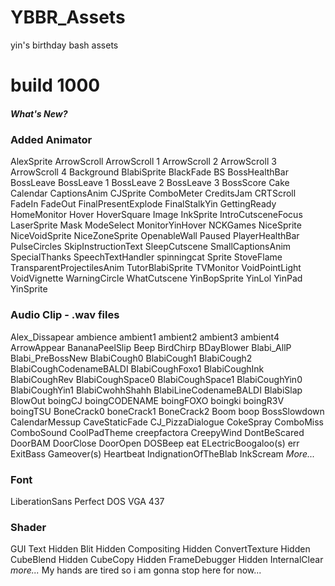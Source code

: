 # YBBR_Assets
yin's birthday bash assets
# build 1000
##### What's New?
### Added Animator
  AlexSprite
  ArrowScroll
  ArrowScroll 1
  ArrowScroll 2
  ArrowScroll 3
  ArrowScroll 4
  Background
  BlabiSprite
  BlackFade
  BS
  BossHealthBar
  BossLeave
  BossLeave 1
  BossLeave 2
  BossLeave 3
  BossScore
  Cake
  Calendar
  CaptionsAnim
  CJSprite
  ComboMeter
  CreditsJam
  CRTScroll
  FadeIn
  FadeOut
  FinalPresentExplode
  FinalStalkYin
  GettingReady
  HomeMonitor
  Hover
  HoverSquare
  Image
  InkSprite
  IntroCutsceneFocus
  LaserSprite
  Mask
  ModeSelect
  MonitorYinHover
  NCKGames
  NiceSprite
  NiceVoidSprite
  NiceZoneSprite
  OpenableWall
  Paused
  PlayerHealthBar
  PulseCircles
  SkipInstructionText
  SleepCutscene
  SmallCaptionsAnim
  SpecialThanks
  SpeechTextHandler
  spinningcat
  Sprite
  StoveFlame
  TransparentProjectilesAnim
  TutorBlabiSprite
  TVMonitor
  VoidPointLight
  VoidVignette
  WarningCircle
  WhatCutscene
  YinBopSprite
  YinLol
  YinPad
  YinSprite
  ### Audio Clip - .wav files
  Alex_Dissapear
  ambience
  ambient1
  ambient2
  ambient3
  ambient4
  ArrowAppear
  BananaPeelSlip
  Beep
  BirdChirp
  BDayBlower
  Blabi_AllP
  Blabi_PreBossNew
  BlabiCough0
  BlabiCough1
  BlabiCough2
  BlabiCoughCodenameBALDI
  BlabiCoughFoxo1
  BlabiCoughInk
  BlabiCoughRev
  BlabiCoughSpace0
  BlabiCoughSpace1
  BlabiCoughYin0
  BlabiCoughYin1
  BlabiCwohhShahh
  BlabiLineCodenameBALDI
  BlabiSlap
  BlowOut
  boingCJ
  boingCODENAME
  boingFOXO
  boingki
  boingR3V
  boingTSU
  BoneCrack0
  boneCrack1
  BoneCrack2
  Boom
  boop
  BossSlowdown
  CalendarMessup
  CaveStaticFade
  CJ_PizzaDialogue
  CokeSpray
  ComboMiss
  ComboSound
  CoolPadTheme
  creepfactora
  CreepyWind
  DontBeScared
  DoorBAM
  DoorClose
  DoorOpen
  DOSBeep
  eat
  ELectricBoogaloo(s)
  err
  ExitBass
  Gameover(s)
  Heartbeat
  IndignationOfTheBlab
  InkScream
  *More...*
### Font
LiberationSans
Perfect DOS VGA 437
### Shader
GUI Text
Hidden Blit
Hidden Compositing
Hidden ConvertTexture
Hidden CubeBlend
Hidden CubeCopy
Hidden FrameDebugger
Hidden InternalClear
*more...*
My hands are tired so i am gonna stop here for now...
